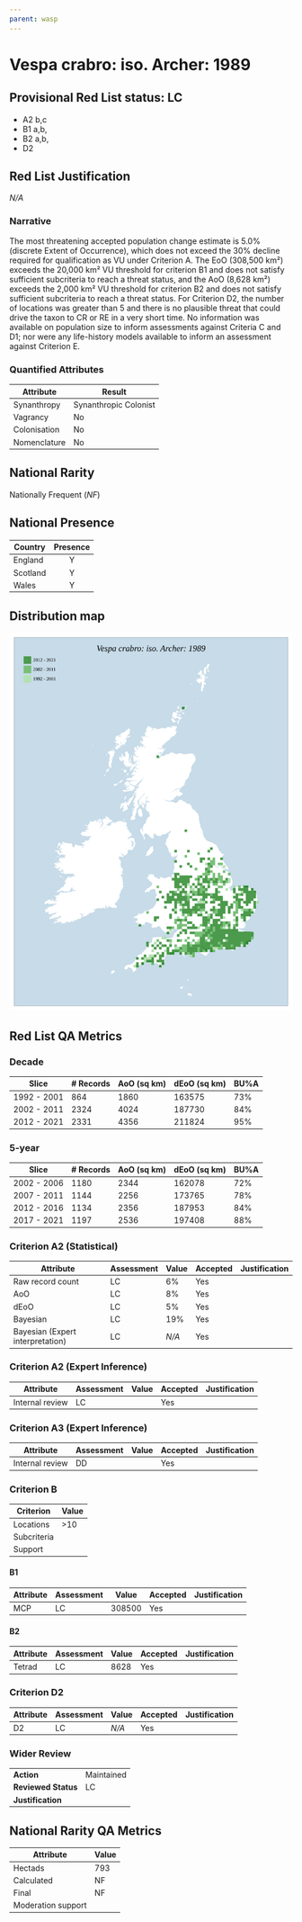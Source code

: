 ```yaml
---
parent: wasp
---
```


# Vespa crabro: iso. Archer: 1989

## Provisional Red List status: LC
- A2 b,c
- B1 a,b, 
- B2 a,b, 
- D2

## Red List Justification
*N/A*
### Narrative


The most threatening accepted population change estimate is 5.0% (discrete Extent of Occurrence), which does not exceed the 30% decline required for qualification as VU under Criterion A. The EoO (308,500 km²) exceeds the 20,000 km² VU threshold for criterion B1 and does not satisfy sufficient subcriteria to reach a threat status, and the AoO (8,628 km²) exceeds the 2,000 km² VU threshold for criterion B2 and does not satisfy sufficient subcriteria to reach a threat status. For Criterion D2, the number of locations was greater than 5 and there is no plausible threat that could drive the taxon to CR or RE in a very short time. No information was available on population size to inform assessments against Criteria C and D1; nor were any life-history models available to inform an assessment against Criterion E.
### Quantified Attributes
|Attribute|Result|
|---|---|
|Synanthropy|Synanthropic Colonist|
|Vagrancy|No|
|Colonisation|No|
|Nomenclature|No|


## National Rarity
Nationally Frequent (*NF*)

## National Presence
|Country|Presence
|---|:-:|
|England|Y|
|Scotland|Y|
|Wales|Y|


## Distribution map
![](../map/513.svg)

## Red List QA Metrics
### Decade
| Slice | # Records | AoO (sq km) | dEoO (sq km) |BU%A |
|---|---|---|---|---|
|1992 - 2001|864|1860|163575|73%|
|2002 - 2011|2324|4024|187730|84%|
|2012 - 2021|2331|4356|211824|95%|
### 5-year
| Slice | # Records | AoO (sq km) | dEoO (sq km) |BU%A |
|---|---|---|---|---|
|2002 - 2006|1180|2344|162078|72%|
|2007 - 2011|1144|2256|173765|78%|
|2012 - 2016|1134|2356|187953|84%|
|2017 - 2021|1197|2536|197408|88%|
### Criterion A2 (Statistical)
|Attribute|Assessment|Value|Accepted|Justification
|---|---|---|---|---|
|Raw record count|LC|6%|Yes||
|AoO|LC|8%|Yes||
|dEoO|LC|5%|Yes||
|Bayesian|LC|19%|Yes||
|Bayesian (Expert interpretation)|LC|*N/A*|Yes||
### Criterion A2 (Expert Inference)
|Attribute|Assessment|Value|Accepted|Justification
|---|---|---|---|---|
|Internal review|LC||Yes||
### Criterion A3 (Expert Inference)
|Attribute|Assessment|Value|Accepted|Justification
|---|---|---|---|---|
|Internal review|DD||Yes||
### Criterion B
|Criterion| Value|
|---|---|
|Locations|>10|
|Subcriteria||
|Support||
#### B1
|Attribute|Assessment|Value|Accepted|Justification
|---|---|---|---|---|
|MCP|LC|308500|Yes||
#### B2
|Attribute|Assessment|Value|Accepted|Justification
|---|---|---|---|---|
|Tetrad|LC|8628|Yes||
### Criterion D2
|Attribute|Assessment|Value|Accepted|Justification
|---|---|---|---|---|
|D2|LC|*N/A*|Yes||
### Wider Review
|  |  |
|---|---|
|**Action**|Maintained|
|**Reviewed Status**|LC|
|**Justification**||


## National Rarity QA Metrics
|Attribute|Value|
|---|---|
|Hectads|793|
|Calculated|NF|
|Final|NF|
|Moderation support||


